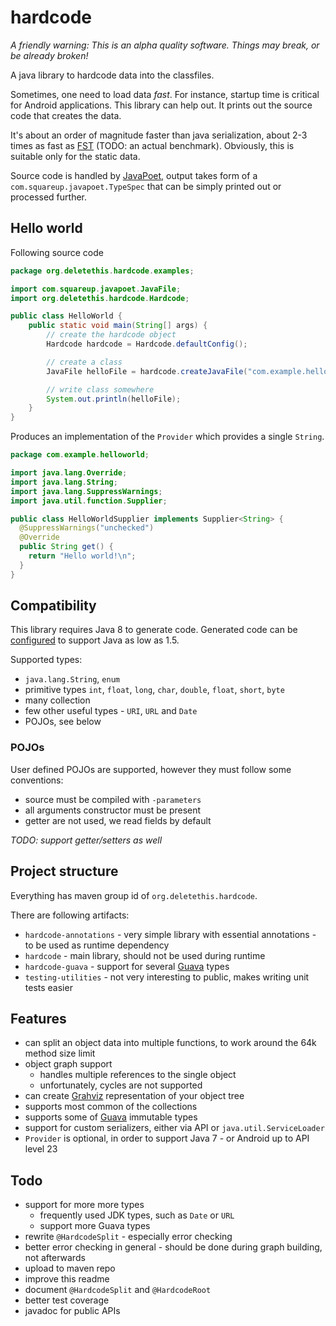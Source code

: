 # hardcode
*A friendly warning: This is an alpha quality software. Things may break, or
be already broken!*

A java library to hardcode data into the classfiles.

Sometimes, one need to load data *fast*. For instance, startup time is
critical for Android applications. This library can help out.
It prints out the source code that creates the data.

It's about an order of magnitude faster than java serialization,
about 2-3 times as fast as [FST](https://github.com/RuedigerMoeller/fast-serialization)
(TODO: an actual benchmark). Obviously, this is suitable
only for the static data.

Source code is handled by [JavaPoet](https://github.com/square/javapoet),
output takes form of a `com.squareup.javapoet.TypeSpec` that can be
simply printed out or processed further.

## Hello world
Following source code
```java
package org.deletethis.hardcode.examples;

import com.squareup.javapoet.JavaFile;
import org.deletethis.hardcode.Hardcode;

public class HelloWorld {
    public static void main(String[] args) {
        // create the hardcode object
        Hardcode hardcode = Hardcode.defaultConfig();

        // create a class
        JavaFile helloFile = hardcode.createJavaFile("com.example.helloworld", "HelloWorldSupplier", "Hello world!\n");

        // write class somewhere
        System.out.println(helloFile);
    }
}
```
Produces an implementation of the `Provider` which provides a single `String`.

```java
package com.example.helloworld;

import java.lang.Override;
import java.lang.String;
import java.lang.SuppressWarnings;
import java.util.function.Supplier;

public class HelloWorldSupplier implements Supplier<String> {
  @SuppressWarnings("unchecked")
  @Override
  public String get() {
    return "Hello world!\n";
  }
}
```

## Compatibility

This library requires Java 8 to generate code. Generated code can be 
[configured](https://github.com/miko3k/hardcode/blob/master/hardcode/src/main/java/org/deletethis/hardcode/HardcodeConfiguration.java)
 to support Java as low as 1.5.
 
Supported types:
* `java.lang.String`, `enum`  
* primitive types `int`, `float`, `long`, `char`, `double`, `float`, `short`, `byte`
* many collection 
* few other useful types - `URI`, `URL` and `Date`
* POJOs, see below

### POJOs
 
User defined POJOs are supported, however they must follow some conventions:
* source must be compiled with `-parameters`
* all arguments constructor must be present
* getter are not used, we read fields by default

*TODO: support getter/setters as well*
 
## Project structure

Everything has maven group id of `org.deletethis.hardcode`.

There are following artifacts:

* `hardcode-annotations` - very simple library with essential annotations - to be used as runtime dependency
* `hardcode` - main library, should not be used during runtime
* `hardcode-guava` - support for several [Guava][1] types
* `testing-utilities` - not very interesting to public, makes writing unit tests easier

## Features
- can split an object data into multiple functions, to work around the 64k method size limit
- object graph support
  - handles multiple references to the single object
  - unfortunately, cycles are not supported
- can create [Grahviz](https://www.graphviz.org) representation of your object tree
- supports most common of the collections
- supports some of [Guava][1] immutable types
- support for custom serializers, either via API or `java.util.ServiceLoader`
- `Provider` is optional, in order to support Java 7 - or  Android up to API level 23


## Todo
- support for more more types
  - frequently used JDK types, such as `Date` or `URL`
  - support more Guava types
- rewrite `@HardcodeSplit` - especially error checking
- better error checking in general - should be done during graph building,
  not afterwards
- upload to maven repo
- improve this readme
- document `@HardcodeSplit` and `@HardcodeRoot`
- better test coverage
- javadoc for public APIs


[1]: https://github.com/google/guava "Guava"
